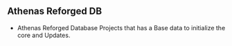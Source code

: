 ## Athenas Reforged DB

- Athenas Reforged Database Projects that has a Base data to initialize the core and Updates.